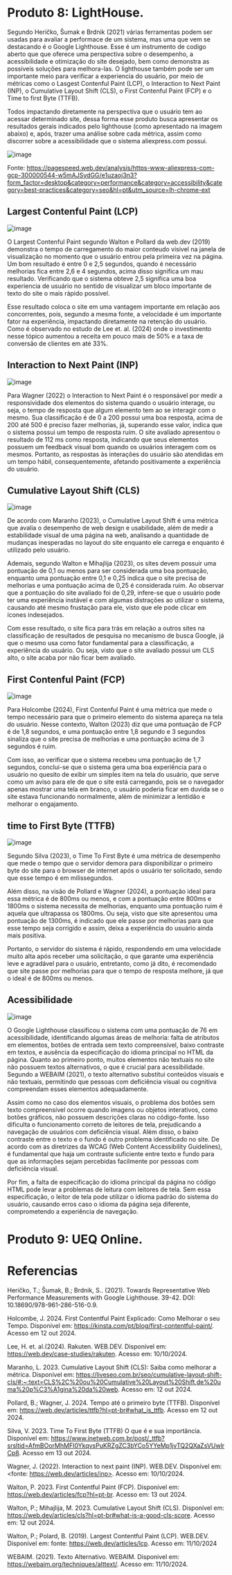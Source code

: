 # Produto 8: LightHouse.
Segundo Heričko, Šumak e Brdnik (2021) várias ferramentas podem ser usadas para avaliar a performace de um sistema, mas uma que vem se destacando é o Google Lighthouse. Esse é um instrumento de codigo aberto que que oferece uma perspectiva sobre o desempenho, a acessibilidade e otimização do site desejado, bem como demonstra as possíveis soluções para melhora-las. O lighthouse também pode ser um importante meio para verificar a experiencia do usuário, por meio de métricas como o Lasgest Contenful Paint (LCP), o Interaction to Next Paint (INP), o Cumulative Layout Shift (CLS), o First Contenful Paint (FCP) e o Time to first Byte (TTFB). 

Todos impactando diretamente na perspectiva que o usuário tem ao acessar determinado site, dessa forma esse produto busca apresentar os resultados gerais indicados pelo lighthouse (como apresentado na imagem abaixo) e, após, trazer uma análise sobre cada métrica, assim como discorrer sobre a acessibilidade que o sistema aliexpress.com possui. 

![image](https://github.com/user-attachments/assets/a8dc4c44-b821-4dd9-a8cc-7455b163338e)

Fonte: https://pagespeed.web.dev/analysis/https-www-aliexpress-com-gcp-300000544-w5mAJSydGG/e1uzaoj3n3?form_factor=desktop&category=performance&category=accessibility&category=best-practices&category=seo&hl=pt&utm_source=lh-chrome-ext
## Largest Contenful Paint (LCP)
![image](https://github.com/user-attachments/assets/341d3ba3-d7d3-4799-922f-c1d759d2d1ea)

O Largest Contenful Paint segundo Walton e Pollard da web.dev (2019) demonstra o tempo de carregamento do maior conteudo visivel na janela de visualização no momento que o usuário entrou pela primeira vez na página. Um bom resultado é entre 0 e 2,5 segundos, quando é necessário melhorias fica entre 2,6 e 4 segundos, acima disso significa um mau resultado. Verificando que o sistema obteve 2,5 significa uma boa experiencia de usuário no sentido de visualizar um bloco importante de texto do site o mais rápido possível.

Esse resultado coloca o site em uma vantagem importante em relação aos concorrentes, pois, segundo a mesma fonte, a velocidade é um importante fator na experiência, impactando diretamente na retenção do usuário. Como é observado no estudo de Lee et. al. (2024) onde o investimento nesse tópico aumentou a receita em pouco mais de 50% e a taxa de conversão de clientes em até 33%.

## Interaction to Next Paint (INP)
![image](https://github.com/user-attachments/assets/0aae65d7-91fc-4765-9472-57ed102d6f56)

Para Wagner (2022) o Interaction to Next Paint é o responsável por medir a responsividade dos elementos do sistema quando o usuário interage, ou seja, o tempo de resposta que algum elemento tem ao se interagir com o mesmo. Sua classificação é de 0 a 200 possui uma boa resposta, acima de 200 até 500 é preciso fazer melhorias, já, superando esse valor, indica que o sistema possui um tempo de resposta ruim. O site avaliado apresentou o resultado de 112 ms como resposta, indicando que seus elementos possuem um feedback visual bom quando os usuários interagem com os mesmos. Portanto, as respostas às interações do usuário são atendidas em um tempo hábil, consequentemente, afetando positivamente a experiência do usuário.
## Cumulative Layout Shift (CLS)
![image](https://github.com/user-attachments/assets/54f88e1e-5d1a-4971-995d-daaafa0cdeb9)

De acordo com Maranho (2023), o Cumulative Layout Shift é uma métrica que avalia o desempenho de web design e usabilidade, além de medir a estabilidade visual de uma página na web, analisando a quantidade de mudanças inesperadas no layout do site enquanto ele carrega e enquanto é utilizado pelo usuário.

Ademais, segundo Walton e Mihajlija (2023), os sites devem possuir uma pontuação de 0,1 ou menos para ser considerada uma boa pontuação, enquanto uma pontuação entre 0,1 e 0,25 indica que o site precisa de melhorias e uma pontuação acima de 0,25 é considerada ruim. Ao observar que a pontuação do site avaliado foi de 0,29, infere-se que o usuário pode ter uma experiência instável e com algumas distrações ao utilizar o sistema, causando até mesmo frustação para ele, visto que ele pode clicar em ícones indesejados.

Com esse resultado, o site fica para trás em relação a outros sites na classificação de resultados de pesquisa no mecanismo de busca Google, já que o mesmo usa como fator fundamental para a classificação, a experiência do usuário. Ou seja, visto que o site avaliado possui um CLS alto, o site acaba por não ficar bem avaliado.

## First Contenful Paint (FCP)
![image](https://github.com/user-attachments/assets/cdb94fa4-4c1a-4381-9785-15668b825230)

Para Holcombe (2024), First Contenful Paint é uma métrica que mede o tempo necessário para que o primeiro elemento do sistema apareça na tela do usuário.
Nesse contexto, Walton (2023) diz que uma pontuação de FCP é de 1,8 segundos, e uma pontuação entre 1,8 segundo e 3 segundos sinaliza que o site precisa de melhorias e uma pontuação acima de 3 segundos é ruim.

Com isso, ao verificar que o sistema recebeu uma pontuação de 1,7 segundos, conclui-se que o sistema gera uma boa experiência para o usuário no quesito de exibir um simples item na tela do usuário, que serve como um aviso para ele de que o site está carregando, pois se o navegador apenas mostrar uma tela em branco, o usuário poderia ficar em duvida se o site estava funcionando normalmente, além de minimizar a lentidão e melhorar o engajamento.

## time to First Byte (TTFB)
![image](https://github.com/user-attachments/assets/584bd5e3-a377-4337-96f1-357859074817)

Segundo Silva (2023), o Time To First Byte é uma métrica de desempenho que mede o tempo que o servidor demora para disponibilizar o primeiro byte do site para o browser de internet após o usuário ter solicitado, sendo que esse tempo é em milissegundos.

Além disso, na visão de Pollard e Wagner (2024), a pontuação ideal para essa métrica é de 800ms ou menos, e com a pontuação entre 800ms e 1800ms o sistema necessita de melhorias, enquanto uma pontuação ruim é aquela que ultrapassa os 1800ms. Ou seja, visto que site apresentou uma pontuação de 1300ms, é indicado que ele passe por melhorias para que esse tempo seja corrigido e assim, deixa a experiência do usuário ainda mais positiva.

Portanto, o servidor do sistema é rápido, respondendo em uma velocidade muito alta após receber uma solicitação, o que garante uma experiência leve e agradável para o usuário, entretanto, como já dito, é recomendado que site passe por melhorias para que o tempo de resposta melhore, já que o ideal é de 800ms ou menos.

## Acessibilidade
![image](https://github.com/user-attachments/assets/2c79bbca-0d18-4fd9-8c05-72089132b747)

O Google Lighthouse classificou o sistema com uma pontuação de 76 em acessibilidade, identificando algumas áreas de melhoria: falta de atributos em elementos, botões de entrada sem texto compreensível, baixo contraste em textos, e ausência da especificação do idioma principal no HTML da página. Quanto ao primeiro ponto, muitos elementos não textuais no site não possuem textos alternativos, o que é crucial para acessibilidade. Segundo a WEBAIM (2021), o texto alternativo substitui conteúdos visuais e não textuais, permitindo que pessoas com deficiência visual ou cognitiva compreendam esses elementos adequadamente.

Assim como no caso dos elementos visuais, o problema dos botões sem texto compreensível ocorre quando imagens ou objetos interativos, como botões gráficos, não possuem descrições claras no código-fonte. Isso dificulta o funcionamento correto de leitores de tela, prejudicando a navegação de usuários com deficiência visual. Além disso, o baixo contraste entre o texto e o fundo é outro problema identificado no site. De acordo com as diretrizes da WCAG (Web Content Accessibility Guidelines), é fundamental que haja um contraste suficiente entre texto e fundo para que as informações sejam percebidas facilmente por pessoas com deficiência visual.

Por fim, a falta de especificação do idioma principal da página no código HTML pode levar a problemas de leitura com leitores de tela. Sem essa especificação, o leitor de tela pode utilizar o idioma padrão do sistema do usuário, causando erros caso o idioma da página seja diferente, comprometendo a experiência de navegação.



# Produto 9: UEQ Online.

# Referencias

Heričko, T.; Šumak, B.; Brdnik, S.. (2021). Towards Representative Web Performance Measurements with Google Lighthouse. 39-42. DOI: 10.18690/978-961-286-516-0.9. 

Holcombe, J. 2024. First Contentful Paint Explicado: Como Melhorar o seu Tempo. Disponível em: <https://kinsta.com/pt/blog/first-contentful-paint/>. Acesso em 12 out 2024.

Lee, H. et. al.(2024). Rakuten. WEB.DEV. Disponível em: <https://web.dev/case-studies/rakuten>. Acesso em: 10/10/2024.

Maranho, L. 2023. Cumulative Layout Shift (CLS): Saiba como melhorar a métrica. Disponível em: <https://liveseo.com.br/seo/cumulative-layout-shift-cls/#:~:text=CLS%2C%20ou%20Cumulative%20Layout%20Shift,de%20uma%20p%C3%A1gina%20da%20web>.  Acesso em: 12 out 2024.

Pollard, B.; Wagner, J. 2024. Tempo até o primeiro byte (TTFB). Disponível em: <https://web.dev/articles/ttfb?hl=pt-br#what_is_ttfb>. Acesso em 12 out 2024.

Silva, V. 2023. Time To First Byte (TTFB) O que é e sua importância. Disponível em: <https://www.inetweb.com.br/post/_ttfb?srsltid=AfmBOorMhMFI0YkqvsPuKRZgZC3bYCo5YYeMp1jvTQ2QXaZsVUwlrCp8>. Acesso em 13 out 2024.

Wagner, J. (2022). Interaction to next paint (INP). WEB.DEV. Disponível em:  <fonte: https://web.dev/articles/inp>. Acesso em: 10/10/2024.

Walton, P. 2023. First Contentful Paint (FCP). Disponível em: <https://web.dev/articles/fcp?hl=pt-br>. Acesso em: 13 out 2024.

Walton, P.; Mihajlija, M. 2023. Cumulative Layout Shift (CLS). Disponível em: <https://web.dev/articles/cls?hl=pt-br#what-is-a-good-cls-score>. Acesso em: 12 out 2024.

Walton, P.; Polard, B. (2019). Largest Contentful Paint (LCP). WEB.DEV. Disponível em: fonte: <https://web.dev/articles/lcp>. Acesso em: 11/10/2024

WEBAIM. (2021). Texto Alternativo. WEBAIM. Disponivel em: <https://webaim.org/techniques/alttext/>. Acesso em: 11/10/2024.
